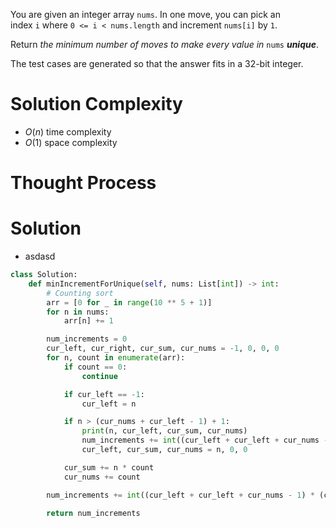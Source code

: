 You are given an integer array `nums`. In one move, you can pick an index `i` where `0 <= i < nums.length` and increment `nums[i]` by `1`.

Return _the minimum number of moves to make every value in_ `nums` _**unique**_.

The test cases are generated so that the answer fits in a 32-bit integer.
# Solution Complexity
- $O(n)$ time complexity
- $O(1)$ space complexity
# Thought Process
# Solution
- asdasd
```Python
class Solution:
	def minIncrementForUnique(self, nums: List[int]) -> int:
		# Counting sort
		arr = [0 for _ in range(10 ** 5 + 1)]
		for n in nums:
			arr[n] += 1

		num_increments = 0
		cur_left, cur_right, cur_sum, cur_nums = -1, 0, 0, 0
		for n, count in enumerate(arr):
			if count == 0:
				continue

			if cur_left == -1:
				cur_left = n

			if n > (cur_nums + cur_left - 1) + 1:
				print(n, cur_left, cur_sum, cur_nums)
				num_increments += int((cur_left + cur_left + cur_nums - 1) * (cur_nums / 2)) - cur_sum
				cur_left, cur_sum, cur_nums = n, 0, 0

			cur_sum += n * count
			cur_nums += count

		num_increments += int((cur_left + cur_left + cur_nums - 1) * (cur_nums / 2)) - cur_sum

		return num_increments
```